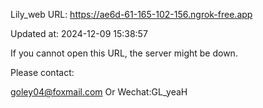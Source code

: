 Lily_web URL: https://ae6d-61-165-102-156.ngrok-free.app

Updated at: 2024-12-09 15:38:57

If you cannot open this URL, the server might be down.

Please contact: 

goley04@foxmail.com Or Wechat:GL_yeaH